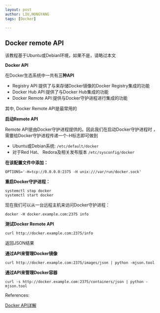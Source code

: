 ```yaml
---
layout: post
author: LIU,HONGYANG
tags: [Docker]

---
```








## Docker remote API


该教程基于Ubuntu或Debian环境，如果不是，请略过本文

**Docker API**

在Docker生态系统中一共有**三种API**

- Registry API:提供了与来存储Docker镜像的Docker Registry集成的功能
- Docker Hub API:提供了与Docker Hub集成的功能
- Docker Remote API:提供与Docker守护进程进行集成的功能

其中, Docker Remote API是最常用的


**启动Remote API**

Remote API是由Docker守护进程提供的。因此我们在启动Docker守护进程时
，需要给Docker守护进程传递一个-H标志即可做到

- Ubuntu或Debian系统: ```/etc/default/docker```
- 对于Red Hat、 Redora及相关发布版本 ```/etc/sysconfig/docker```

**在该配置文件中添加：**

```{}
OPTIONS='-H=tcp://0.0.0.0:2375 -H unix:///var/run/docker.sock'
```

**重启Docker守护进程：**

```{}
systemctl stop docker
systemctl start docker
```

现在我们可以从一台远程主机来访问Docker守护进程：

```{}
docker -H docker.example.com:2375 info
```

**测试Docker Remote API**

```{}
curl http://docker.example.com:2375/info
```
返回JSON结果


**通过API来管理Docker镜像**


```{}
curl http://docker.example.com:2375/images/json | python -mjson.tool
```

**通过API来管理Docker容器**

```{}
curl -s http://docker.example.com:2375/containers/json | python -mjson.tool
```

References:

[Docker API详解](https://blog.csdn.net/laodengbaiwe0838/article/details/79340805)


